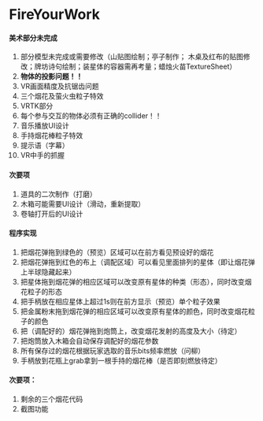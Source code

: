 # FireYourWork
#### 美术部分未完成

1.	部分模型未完成或需要修改（山贴图绘制；亭子制作； 木桌及红布的贴图修改；牌坊诗句绘制；装星体的容器需再考量；蜡烛火苗TextureSheet）
2.	**物体的投影问题！！**
3.	VR画面精度及抗锯齿问题
4.	三个烟花及萤火虫粒子特效
5.	VRTK部分
6.	每个参与交互的物体必须有正确的collider！！
7.	音乐播放UI设计
8.	手持烟花棒粒子特效
9.	提示语（字幕）
10.	VR中手的抓握

#### 次要项

1.	道具的二次制作（打磨）
2.	木箱可能需要UI设计（滑动，重新提取）
3.	卷轴打开后的UI设计

#### 程序实现

1.	把烟花弹拖到绿色的（预览）区域可以在前方看见预设好的烟花
2.	把烟花弹拖到红色的布上（调配区域）可以看见里面排列的星体（即让烟花弹上半球隐藏起来）
3.	把星体拖到烟花弹的相应区域可以改变原有星体的种类（形态），同时改变烟花粒子的形态
4.	把手柄放在相应星体上超过1s则在前方显示（预览）单个粒子效果
5.	把金属粉末拖到烟花弹的相应区域可以改变原有星体的颜色，同时改变烟花粒子的颜色
6.	把（调配好的）烟花弹拖到炮筒上，改变烟花发射的高度及大小（待定）
7.	把炮筒放入木箱会自动保存调配好的烟花参数
8.	所有保存过的烟花根据玩家选取的音乐bits频率燃放（问柳）
9.	手柄放到花瓶上grab拿到一根手持的烟花棒（是否即刻燃放待定）

#### 次要项：

1.  剩余的三个烟花代码
2.  截图功能





